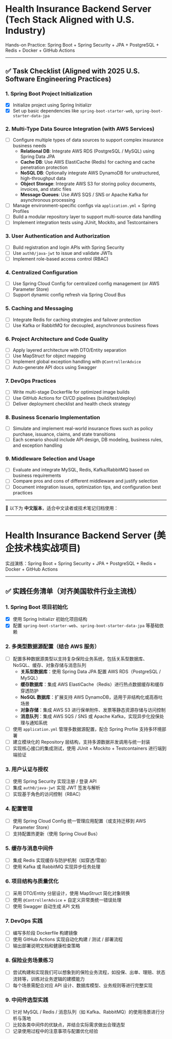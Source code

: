 # Health Insurance Backend Server (Tech Stack Aligned with U.S. Industry)  
Hands-on Practice: Spring Boot + Spring Security + JPA + PostgreSQL + Redis + Docker + GitHub Actions

---

## ✅ Task Checklist (Aligned with 2025 U.S. Software Engineering Practices)

### 1. Spring Boot Project Initialization
- [x] Initialize project using Spring Initializr  
- [x] Set up basic dependencies like `spring-boot-starter-web`, `spring-boot-starter-data-jpa`  

### 2. Multi-Type Data Source Integration (with AWS Services)
- [ ] Configure multiple types of data sources to support complex insurance business needs  
  - **Relational DB**: Integrate AWS RDS (PostgreSQL / MySQL) using Spring Data JPA  
  - **Cache DB**: Use AWS ElastiCache (Redis) for caching and cache penetration protection  
  - **NoSQL DB**: Optionally integrate AWS DynamoDB for unstructured, high-throughput data  
  - **Object Storage**: Integrate AWS S3 for storing policy documents, invoices, and static files  
  - **Message Queues**: Use AWS SQS / SNS or Apache Kafka for asynchronous processing  
- [ ] Manage environment-specific configs via `application.yml` + Spring Profiles  
- [ ] Build a modular repository layer to support multi-source data handling  
- [ ] Implement integration tests using JUnit, Mockito, and Testcontainers  

### 3. User Authentication and Authorization
- [ ] Build registration and login APIs with Spring Security  
- [ ] Use `auth0/java-jwt` to issue and validate JWTs  
- [ ] Implement role-based access control (RBAC)  

### 4. Centralized Configuration
- [ ] Use Spring Cloud Config for centralized config management (or AWS Parameter Store)  
- [ ] Support dynamic config refresh via Spring Cloud Bus  

### 5. Caching and Messaging
- [ ] Integrate Redis for caching strategies and failover protection  
- [ ] Use Kafka or RabbitMQ for decoupled, asynchronous business flows  

### 6. Project Architecture and Code Quality
- [ ] Apply layered architecture with DTO/Entity separation  
- [ ] Use MapStruct for object mapping  
- [ ] Implement global exception handling with `@ControllerAdvice`  
- [ ] Auto-generate API docs using Swagger  

### 7. DevOps Practices
- [ ] Write multi-stage Dockerfile for optimized image builds  
- [ ] Use GitHub Actions for CI/CD pipelines (build/test/deploy)  
- [ ] Deliver deployment checklist and health check strategy  

### 8. Business Scenario Implementation
- [ ] Simulate and implement real-world insurance flows such as policy purchase, issuance, claims, and state transitions  
- [ ] Each scenario should include API design, DB modeling, business rules, and exception handling  

### 9. Middleware Selection and Usage
- [ ] Evaluate and integrate MySQL, Redis, Kafka/RabbitMQ based on business requirements  
- [ ] Compare pros and cons of different middleware and justify selection  
- [ ] Document integration issues, optimization tips, and configuration best practices  

---

📘 以下为 **中文版本**，适合中文读者或技术笔记归档使用：

---

# Health Insurance Backend Server (美企技术栈实战项目)  
实战演练：Spring Boot + Spring Security + JPA + PostgreSQL + Redis + Docker + GitHub Actions

---

## ✅ 实践任务清单（对齐美国软件行业主流栈）

### 1. Spring Boot 项目初始化
- [x] 使用 Spring Initializr 初始化项目结构  
- [x] 配置 `spring-boot-starter-web`、`spring-boot-starter-data-jpa` 等基础依赖  

### 2. 多类型数据源配置（结合 AWS 服务）
- [ ] 配置多种数据源类型以支持复杂保险业务系统，包括关系型数据库、NoSQL、缓存、对象存储与消息队列  
  - **关系型数据库**：使用 Spring Data JPA 配置 AWS RDS（PostgreSQL / MySQL）  
  - **缓存数据库**：集成 AWS ElastiCache（Redis）进行热点数据缓存和缓存穿透防护  
  - **NoSQL 数据库**：扩展支持 AWS DynamoDB，适用于非结构化或高吞吐场景  
  - **对象存储**：集成 AWS S3 进行保单附件、发票等静态资源存储与访问控制  
  - **消息队列**：集成 AWS SQS / SNS 或 Apache Kafka，实现异步化投保处理与通知系统  
- [ ] 使用 `application.yml` 管理多数据源配置，配合 Spring Profile 支持多环境部署  
- [ ] 建立模块化的 Repository 层结构，支持多源数据并发调用与统一封装  
- [ ] 实现核心接口的集成测试，使用 JUnit + Mockito + Testcontainers 进行端到端验证  

### 3. 用户认证与授权
- [ ] 使用 Spring Security 实现注册 / 登录 API  
- [ ] 集成 `auth0/java-jwt` 实现 JWT 签发与解析  
- [ ] 实现基于角色的访问控制（RBAC）  

### 4. 配置管理
- [ ] 使用 Spring Cloud Config 统一管理应用配置（或支持迁移到 AWS Parameter Store）  
- [ ] 支持配置热更新（使用 Spring Cloud Bus）  

### 5. 缓存与消息中间件
- [ ] 集成 Redis 实现缓存与防护机制（如穿透/雪崩）  
- [ ] 使用 Kafka 或 RabbitMQ 实现异步任务处理  

### 6. 项目结构与质量优化
- [ ] 采用 DTO/Entity 分层设计，使用 MapStruct 简化对象转换  
- [ ] 使用 `@ControllerAdvice` + 自定义异常类统一错误处理  
- [ ] 使用 Swagger 自动生成 API 文档  

### 7. DevOps 实践
- [ ] 编写多阶段 Dockerfile 构建镜像  
- [ ] 使用 GitHub Actions 实现自动化构建 / 测试 / 部署流程  
- [ ] 输出部署说明文档和健康检查策略  

### 8. 保险业务场景练习
- [ ] 尝试构建和实现我们可以想象到的保险业务流程，如投保、出单、理赔、状态流转等，训练对业务逻辑的建模能力  
- [ ] 每个场景需配合对应 API 设计、数据库模型、业务规则等进行完整实现  

### 9. 中间件选型实践
- [ ] 针对 MySQL / Redis / 消息队列（如 Kafka、RabbitMQ）的使用场景进行分析与落地  
- [ ] 比较各类中间件的优缺点，并结合实际需求做出合理选型  
- [ ] 记录使用过程中的注意事项与配置优化经验  
